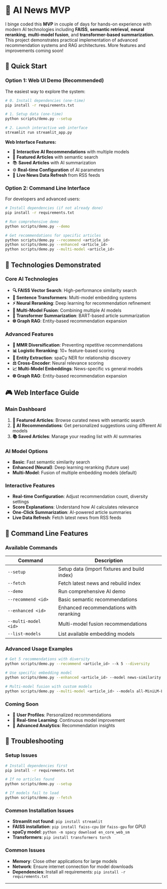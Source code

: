 # 🚀 AI News MVP

I binge coded this **MVP** in couple of days for hands-on experience with modern AI technologies including **FAISS**, **semantic retrieval**, **neural reranking**, **multi-model fusion**, and **transformer-based summarization**. This project demonstrates practical implementation of advanced recommendation systems and RAG architectures. More features and improvements coming soon!

## 🎯 Quick Start

### **Option 1: Web UI Demo (Recommended)**

The easiest way to explore the system:

```bash
# 0. Install dependencies (one-time)
pip install -r requirements.txt

# 1. Setup data (one-time)
python scripts/demo.py --setup

# 2. Launch interactive web interface
streamlit run streamlit_app.py
```

**Web Interface Features:**
- 🎯 **Interactive AI Recommendations** with multiple models
- 📰 **Featured Articles** with semantic search
- 📚 **Saved Articles** with AI summarization
- ⚙️ **Real-time Configuration** of AI parameters
- 🔄 **Live News Data Refresh** from RSS feeds

### **Option 2: Command Line Interface**

For developers and advanced users:

```bash
# Install dependencies (if not already done)
pip install -r requirements.txt

# Run comprehensive demo
python scripts/demo.py --demo

# Get recommendations for specific articles
python scripts/demo.py --recommend <article_id>
python scripts/demo.py --enhanced <article_id>
python scripts/demo.py --multi-model <article_id>
```

## 🧠 Technologies Demonstrated

### **Core AI Technologies**
- **🔍 FAISS Vector Search**: High-performance similarity search
- **🧠 Sentence Transformers**: Multi-model embedding systems
- **⚡ Neural Reranking**: Deep learning for recommendation refinement
- **🔄 Multi-Model Fusion**: Combining multiple AI models
- **📝 Transformer Summarization**: BART-based article summarization
- **🌐 Graph RAG**: Entity-based recommendation expansion

### **Advanced Features**
- **🎯 MMR Diversification**: Preventing repetitive recommendations
- **📊 Logistic Reranking**: 10+ feature-based scoring
- **🔗 Entity Extraction**: spaCy NER for relationship discovery
- **⚖️ Cross-Encoder**: Neural relevance scoring
- **📈 Multi-Model Embeddings**: News-specific vs general models
- **🌐 Graph RAG**: Entity-based recommendation expansion


## 🎮 Web Interface Guide

### **Main Dashboard**
1. **📰 Featured Articles**: Browse curated news with semantic search
2. **🎯 AI Recommendations**: Get personalized suggestions using different AI models
3. **📚 Saved Articles**: Manage your reading list with AI summaries

### **AI Model Options**
- **Basic**: Fast semantic similarity search
- **Enhanced (Neural)**: Deep learning reranking (future use)
- **Multi-Model**: Fusion of multiple embedding models (default)

### **Interactive Features**
- **Real-time Configuration**: Adjust recommendation count, diversity settings
- **Score Explanations**: Understand how AI calculates relevance
- **One-Click Summarization**: AI-powered article summaries
- **Live Data Refresh**: Fetch latest news from RSS feeds

## 🔧 Command Line Features

### **Available Commands**
| Command | Description |
|---------|-------------|
| `--setup` | Setup data (import fixtures and build index) |
| `--fetch` | Fetch latest news and rebuild index |
| `--demo` | Run comprehensive AI demo |
| `--recommend <id>` | Basic semantic recommendations |
| `--enhanced <id>` | Enhanced recommendations with reranking |
| `--multi-model <id>` | Multi-model fusion recommendations |
| `--list-models` | List available embedding models |

### **Advanced Usage Examples**
```bash
# Get 5 recommendations with diversity
python scripts/demo.py --recommend <article_id> --k 5 --diversity

# Use specific embedding model
python scripts/demo.py --enhanced <article_id> --model news-similarity

# Multi-model fusion with custom models
python scripts/demo.py --multi-model <article_id> --models all-MiniLM-L6-v2 news-similarity
```

### **Coming Soon**
- 🔮 **User Profiles**: Personalized recommendations
- 🔮 **Real-time Learning**: Continuous model improvement
- 🔮 **Advanced Analytics**: Recommendation insights

## 🐛 Troubleshooting

### **Setup Issues**
```bash
# Install dependencies first
pip install -r requirements.txt

# If no articles found
python scripts/demo.py --setup

# If models fail to load
python scripts/demo.py --fetch
```

### **Common Installation Issues**
- **Streamlit not found**: `pip install streamlit`
- **FAISS installation**: `pip install faiss-cpu` (or `faiss-gpu` for GPU)
- **spaCy model**: `python -m spacy download en_core_web_sm`
- **Transformers**: `pip install transformers torch`

### **Common Issues**
- **Memory**: Close other applications for large models
- **Network**: Ensure internet connection for model downloads
- **Dependencies**: Install all requirements: `pip install -r requirements.txt`

---
